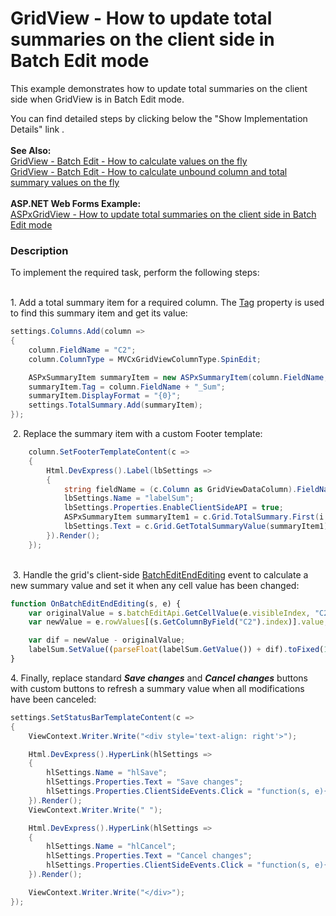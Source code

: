 # GridView - How to update total summaries on the client side in Batch Edit mode


This example demonstrates how to update total summaries on the client side when GridView is in Batch Edit mode. 
<p>You can find detailed steps by clicking below the "Show Implementation Details" link .<br><strong><br>See Also:<br></strong><a href="https://www.devexpress.com/Support/Center/p/T124603">GridView - Batch Edit - How to calculate values on the fly</a> <br><a href="https://www.devexpress.com/Support/Center/p/T124151">GridView - Batch Edit - How to calculate unbound column and total summary values on the fly</a> <br><br><strong>ASP.NET Web Forms Example:</strong><a href="https://www.devexpress.com/Support/Center/p/T116925"><br></a> <a href="https://www.devexpress.com/Support/Center/p/T114923">ASPxGridView - How to update total summaries on the client side in Batch Edit mode</a> </p>


<h3>Description</h3>

To implement the required task, perform the following steps:<br><br>
<p>1.&nbsp;Add a total summary item for a required column. The&nbsp;<a href="https://documentation.devexpress.com/#AspNet/DevExpressWebASPxGridViewASPxSummaryItem_Tagtopic">Tag</a>&nbsp;property is used to find this summary item and&nbsp;get its value:&nbsp;</p>


```cs
settings.Columns.Add(column =>
{
	column.FieldName = "C2";
	column.ColumnType = MVCxGridViewColumnType.SpinEdit;

	ASPxSummaryItem summaryItem = new ASPxSummaryItem(column.FieldName, DevExpress.Data.SummaryItemType.Sum);
	summaryItem.Tag = column.FieldName + "_Sum";
	summaryItem.DisplayFormat = "{0}";
	settings.TotalSummary.Add(summaryItem);
});
```


<p>&nbsp;2. Replace&nbsp;the summary item with a custom Footer template:</p>


```cs
	column.SetFooterTemplateContent(c =>
	{
		Html.DevExpress().Label(lbSettings =>
		{
			string fieldName = (c.Column as GridViewDataColumn).FieldName;
			lbSettings.Name = "labelSum";
			lbSettings.Properties.EnableClientSideAPI = true;
			ASPxSummaryItem summaryItem1 = c.Grid.TotalSummary.First(i => i.Tag == (fieldName + "_Sum"));
			lbSettings.Text = c.Grid.GetTotalSummaryValue(summaryItem1).ToString();
		}).Render();
	});
```


<p><br>&nbsp;3. Handle the grid's client-side&nbsp;<a href="https://documentation.devexpress.com/#AspNet/DevExpressWebASPxGridViewScriptsASPxClientGridView_BatchEditEndEditingtopic">BatchEditEndEditing</a>&nbsp;event to calculate a new summary value and set it when any cell value has been changed:</p>


```js
function OnBatchEditEndEditing(s, e) {
    var originalValue = s.batchEditApi.GetCellValue(e.visibleIndex, "C2");
    var newValue = e.rowValues[(s.GetColumnByField("C2").index)].value;

    var dif = newValue - originalValue;
    labelSum.SetValue((parseFloat(labelSum.GetValue()) + dif).toFixed(1));
}
```


<p>4. Finally, replace standard <em><strong>Save changes</strong></em> and <em><strong>Cancel changes</strong></em> buttons with custom buttons to refresh a summary value when all modifications have been canceled:</p>


```cs
settings.SetStatusBarTemplateContent(c =>
{
	ViewContext.Writer.Write("<div style='text-align: right'>");

	Html.DevExpress().HyperLink(hlSettings =>
	{
		hlSettings.Name = "hlSave";
		hlSettings.Properties.Text = "Save changes";
		hlSettings.Properties.ClientSideEvents.Click = "function(s, e){ GridView.UpdateEdit(); }";
	}).Render();
	ViewContext.Writer.Write(" ");

	Html.DevExpress().HyperLink(hlSettings =>
	{
		hlSettings.Name = "hlCancel";
		hlSettings.Properties.Text = "Cancel changes";
		hlSettings.Properties.ClientSideEvents.Click = "function(s, e){ GridView.CancelEdit(); GridView.Refresh(); }";
	}).Render();

	ViewContext.Writer.Write("</div>");
});
```



<br/>


